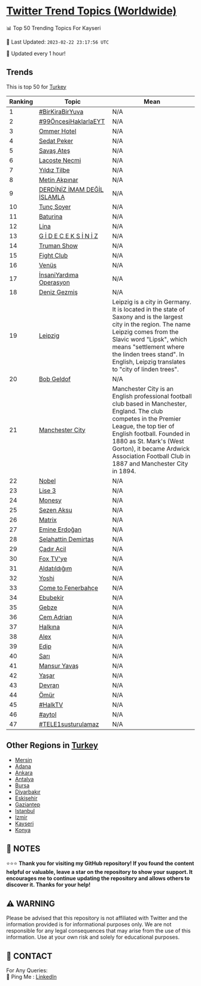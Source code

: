 [Twitter Trend Topics (Worldwide)](https://github.com/ErcinDedeoglu/Twitter-Trend-Topics)
==========


📊 Top 50 Trending Topics For Kayseri

📆 Last Updated: `2023-02-22 23:17:56 UTC`

🔧 Updated every 1 hour!


## Trends

This is top 50 for [Turkey](</Turkey>)

| Ranking | Topic | Mean |
| ------- | ------------ | ------------ |
| 1 | [#BirKiraBirYuva](http://twitter.com/search?q=%23BirKiraBirYuva) | N/A |
| 2 | [#99ÖncesiHaklarlaEYT](http://twitter.com/search?q=%2399%c3%96ncesiHaklarlaEYT) | N/A |
| 3 | [Ommer Hotel](http://twitter.com/search?q=Ommer+Hotel) | N/A |
| 4 | [Sedat Peker](http://twitter.com/search?q=Sedat+Peker) | N/A |
| 5 | [Savaş Ateş](http://twitter.com/search?q=Sava%c5%9f+Ate%c5%9f) | N/A |
| 6 | [Lacoste Necmi](http://twitter.com/search?q=Lacoste+Necmi) | N/A |
| 7 | [Yıldız Tilbe](http://twitter.com/search?q=Y%c4%b1ld%c4%b1z+Tilbe) | N/A |
| 8 | [Metin Akpınar](http://twitter.com/search?q=Metin+Akp%c4%b1nar) | N/A |
| 9 | [DERDİNİZ İMAM DEĞİL İSLAMLA](http://twitter.com/search?q=DERD%c4%b0N%c4%b0Z+%c4%b0MAM+DE%c4%9e%c4%b0L+%c4%b0SLAMLA) | N/A |
| 10 | [Tunç Soyer](http://twitter.com/search?q=Tun%c3%a7+Soyer) | N/A |
| 11 | [Baturina](http://twitter.com/search?q=Baturina) | N/A |
| 12 | [Lina](http://twitter.com/search?q=Lina) | N/A |
| 13 | [G İ D E C E K S İ N İ Z](http://twitter.com/search?q=G+%c4%b0+D+E+C+E+K+S+%c4%b0+N+%c4%b0+Z) | N/A |
| 14 | [Truman Show](http://twitter.com/search?q=Truman+Show) | N/A |
| 15 | [Fight Club](http://twitter.com/search?q=Fight+Club) | N/A |
| 16 | [Venüs](http://twitter.com/search?q=Ven%c3%bcs) | N/A |
| 17 | [İnsaniYardıma Operasyon](http://twitter.com/search?q=%c4%b0nsaniYard%c4%b1ma+Operasyon) | N/A |
| 18 | [Deniz Gezmiş](http://twitter.com/search?q=Deniz+Gezmi%c5%9f) | N/A |
| 19 | [Leipzig](http://twitter.com/search?q=Leipzig) | Leipzig is a city in Germany. It is located in the state of Saxony and is the largest city in the region. The name Leipzig comes from the Slavic word "Lipsk", which means "settlement where the linden trees stand". In English, Leipzig translates to "city of linden trees". |
| 20 | [Bob Geldof](http://twitter.com/search?q=Bob+Geldof) | N/A |
| 21 | [Manchester City](http://twitter.com/search?q=Manchester+City) | Manchester City is an English professional football club based in Manchester, England. The club competes in the Premier League, the top tier of English football. Founded in 1880 as St. Mark's (West Gorton), it became Ardwick Association Football Club in 1887 and Manchester City in 1894. |
| 22 | [Nobel](http://twitter.com/search?q=Nobel) | N/A |
| 23 | [Lise 3](http://twitter.com/search?q=Lise+3) | N/A |
| 24 | [Monesy](http://twitter.com/search?q=Monesy) | N/A |
| 25 | [Sezen Aksu](http://twitter.com/search?q=Sezen+Aksu) | N/A |
| 26 | [Matrix](http://twitter.com/search?q=Matrix) | N/A |
| 27 | [Emine Erdoğan](http://twitter.com/search?q=Emine+Erdo%c4%9fan) | N/A |
| 28 | [Selahattin Demirtaş](http://twitter.com/search?q=Selahattin+Demirta%c5%9f) | N/A |
| 29 | [Çadır Acil](http://twitter.com/search?q=%c3%87ad%c4%b1r+Acil) | N/A |
| 30 | [Fox TV'ye](http://twitter.com/search?q=Fox+TV%27ye) | N/A |
| 31 | [Aldatıldığım](http://twitter.com/search?q=Aldat%c4%b1ld%c4%b1%c4%9f%c4%b1m) | N/A |
| 32 | [Yoshi](http://twitter.com/search?q=Yoshi) | N/A |
| 33 | [Come to Fenerbahçe](http://twitter.com/search?q=Come+to+Fenerbah%c3%a7e) | N/A |
| 34 | [Ebubekir](http://twitter.com/search?q=Ebubekir) | N/A |
| 35 | [Gebze](http://twitter.com/search?q=Gebze) | N/A |
| 36 | [Cem Adrian](http://twitter.com/search?q=Cem+Adrian) | N/A |
| 37 | [Halkına](http://twitter.com/search?q=Halk%c4%b1na) | N/A |
| 38 | [Alex](http://twitter.com/search?q=Alex) | N/A |
| 39 | [Edip](http://twitter.com/search?q=Edip) | N/A |
| 40 | [Sarı](http://twitter.com/search?q=Sar%c4%b1) | N/A |
| 41 | [Mansur Yavaş](http://twitter.com/search?q=Mansur+Yava%c5%9f) | N/A |
| 42 | [Yaşar](http://twitter.com/search?q=Ya%c5%9far) | N/A |
| 43 | [Devran](http://twitter.com/search?q=Devran) | N/A |
| 44 | [Ömür](http://twitter.com/search?q=%c3%96m%c3%bcr) | N/A |
| 45 | [#HalkTV](http://twitter.com/search?q=%23HalkTV) | N/A |
| 46 | [#aytol](http://twitter.com/search?q=%23aytol) | N/A |
| 47 | [#TELE1susturulamaz](http://twitter.com/search?q=%23TELE1susturulamaz) | N/A |



## Other Regions in [Turkey](</Turkey>)

* [Mersin](</Turkey/Mersin.md>)
* [Adana](</Turkey/Adana.md>)
* [Ankara](</Turkey/Ankara.md>)
* [Antalya](</Turkey/Antalya.md>)
* [Bursa](</Turkey/Bursa.md>)
* [Diyarbakır](</Turkey/Diyarbakır.md>)
* [Eskişehir](</Turkey/Eskişehir.md>)
* [Gaziantep](</Turkey/Gaziantep.md>)
* [Istanbul](</Turkey/Istanbul.md>)
* [Izmir](</Turkey/Izmir.md>)
* [Kayseri](</Turkey/Kayseri.md>)
* [Konya](</Turkey/Konya.md>)



## 📝 NOTES

⭐⭐⭐ **Thank you for visiting my GitHub repository! If you found the content helpful or valuable, leave a star on the repository to show your support. It encourages me to continue updating the repository and allows others to discover it. Thanks for your help!**


## ⚠️ WARNING

Please be advised that this repository is not affiliated with Twitter and the information provided is for informational purposes only. We are not responsible for any legal consequences that may arise from the use of this information. Use at your own risk and solely for educational purposes.


## 📨 CONTACT

 For Any Queries:  
            🏓 Ping Me : [LinkedIn](https://www.linkedin.com/in/ercindedeoglu/)
